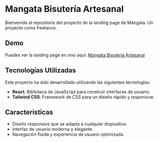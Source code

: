 # Mangata Bisutería Artesanal

Bienvenido al repositorio del proyecto de la landing page de Mangata. Un proyecto como freelance.

## Demo

Puedes ver la landing page en vivo aquí: [Mangata Bisutería Artesanal](https://mangata-ec.netlify.app)

## Tecnologías Utilizadas

Este proyecto ha sido desarrollado utilizando las siguientes tecnologías:

- **React**: Biblioteca de JavaScript para construir interfaces de usuario.
- **Tailwind CSS**: Framework de CSS para un diseño rápido y responsive.

## Características

- Diseño responsive que se adapta a cualquier dispositivo.
- Interfaz de usuario moderna y elegante.
- Navegación fluida y experiencia de usuario optimizada.


